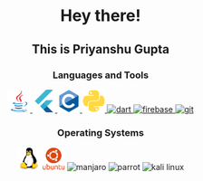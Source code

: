 <h1 align="center">Hey there!</h1>
<h2 align="center">This is Priyanshu Gupta</h1>
<h3 align="center">Languages and Tools</h3>
                
<p align="center">
  <a href="https://www.java.com" target="_blank"> <img src="https://raw.githubusercontent.com/devicons/devicon/master/icons/java/java-original.svg" alt="java" width="40" height="40"/> </a> 
  <a href="">
             <img src="https://github.com/devicons/devicon/blob/master/icons/flutter/flutter-original.svg" alt="flutter" width="40" height="40" </a>
   <a href="https://www.cprogramming.com/" target="_blank">
     <img src="https://raw.githubusercontent.com/devicons/devicon/master/icons/c/c-original.svg" alt="c" width="40" height="40"/> </a>
   <a href="" target="_blank">
     <img src="https://github.com/devicons/devicon/blob/master/icons/python/python-plain.svg" alt="python" width="40" height="40"/> </a>
    <a href="https://dart.dev" target="_blank"> <img src="https://www.vectorlogo.zone/logos/dartlang/dartlang-icon.svg" alt="dart" width="40" height="40"/> </a> 
     <a href="https://firebase.google.com/" target="_blank"> <img src="https://www.vectorlogo.zone/logos/firebase/firebase-icon.svg" alt="firebase" width="40" height="40"/> </a>
    <a href="https://git-scm.com/" target="_blank"> <img src="https://www.vectorlogo.zone/logos/git-scm/git-scm-icon.svg" alt="git" width="40" height="40"/> </a>
   
 </p>
<h3 align="center">Operating Systems</h3>
<p align="center">
  <img src="https://github.com/devicons/devicon/blob/master/icons/linux/linux-original.svg" alt="linux" width="40" height="40">
  <img src="https://github.com/devicons/devicon/blob/master/icons/ubuntu/ubuntu-plain-wordmark.svg" alt="ubuntu" width="40" height="40">
  <img src="https://upload.wikimedia.org/wikipedia/commons/thumb/3/3e/Manjaro-logo.svg/1200px-Manjaro-logo.svg.png" alt="manjaro" width="40" height="40">
  <img src="https://upload.wikimedia.org/wikipedia/commons/4/45/Parrot_Logo.png" alt="parrot" width="40" height="40">
  <img src="https://img.icons8.com/color/452/kali-linux.png" alt="kali linux" width="40" height="40">
  
</p>
